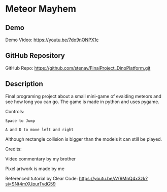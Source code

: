 # Meteor Mayhem

## Demo
Demo Video: https://youtu.be/7do9nONPX1c

## GitHub Repository
GitHub Repo: https://github.com/stenav/FinalProject_DinoPlatform.git

## Description
Final programing project about a small mini-game of evaiding meteors and see how long you can go.
The game is made in python and uses pygame.

Controls:

    Space to Jump
  
    A and D to move left and right
  
Although rectangle collision is bigger than the models it can still be played.


Credits:

Video commentary by my brother

Pixel artwork is made by me

Referenced tutorial by Clear Code: https://youtu.be/AY9MnQ4x3zk?si=SNt4mXUpurTvdG59
